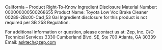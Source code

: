  
 
 
California – Product Right-To-Know Ingredient Disclosure 
Material Number: 000000000500268655 
Product Name: Toyota Low Voc Brake Cleaner 00289-2Bc00-Cad_53 Gal 
Ingredient disclosure for this product is not required per SB 258 Regulation. 
 
For additional information or question, please contact us at: 
Zep, Inc. 
C/O Technical Services 
3330 Cumberland Blvd. SE, Ste 700 
Atlanta, GA 30339 
Email: asktech@zep.com 
 
 
 
 
